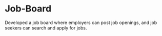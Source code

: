 # Job-Board
Developed a job board where employers can post job openings, and job seekers can search and apply for jobs.
